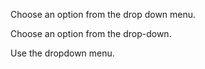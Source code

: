 Choose an option from the drop down menu.

Choose an option from the drop-down.

Use the dropdown menu.